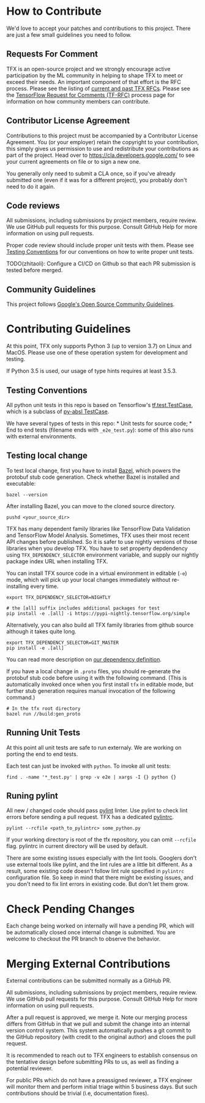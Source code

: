 # How to Contribute

We'd love to accept your patches and contributions to this project. There are
just a few small guidelines you need to follow.

## Requests For Comment

TFX is an open-source project and we strongly encourage active participation
by the ML community in helping to shape TFX to meet or exceed their needs. An
important component of that effort is the RFC process.  Please see the listing
of [current and past TFX RFCs](RFCs.md). Please see the
[TensorFlow Request for Comments (TF-RFC)](https://github.com/tensorflow/community/blob/master/governance/TF-RFCs.md)
process page for information on how community members can contribute.

## Contributor License Agreement

Contributions to this project must be accompanied by a Contributor License
Agreement. You (or your employer) retain the copyright to your contribution,
this simply gives us permission to use and redistribute your contributions as
part of the project. Head over to <https://cla.developers.google.com/> to see
your current agreements on file or to sign a new one.

You generally only need to submit a CLA once, so if you've already submitted one
(even if it was for a different project), you probably don't need to do it
again.

## Code reviews

All submissions, including submissions by project members, require review.
We use GitHub pull requests for this purpose. Consult GitHub Help for more
information on using pull requests.

Proper code review should include proper unit tests with them. Please see
[Testing Conventions](#testing-conventions) for our conventions on how to write
proper unit tests.

TODO(zhitaoli): Configure a CI/CD on Github so that each PR submission is tested
before merged.

## Community Guidelines

This project follows
[Google's Open Source Community Guidelines](https://opensource.google.com/conduct/).

# Contributing Guidelines

At this point, TFX only supports Python 3 (up to version 3.7) on Linux and
MacOS. Please use one of these operation system for development and testing.

If Python 3.5 is used, our usage of type hints requires at least 3.5.3.

## Testing Conventions

All python unit tests in this repo is based on Tensorflow's
[tf.test.TestCase](https://www.tensorflow.org/api_docs/python/tf/test/TestCase),
which is a subclass of
[py-absl TestCase](https://github.com/abseil/abseil-py/blob/06edd9c20592cec39178b94240b5e86f32e19768/absl/testing/absltest.py#L523).

We have several types of tests in this repo: * Unit tests for source code; * End
to end tests (filename ends with `_e2e_test.py`): some of this also runs with
external environments.

## Testing local change

To test local change, first you have to install
[Bazel](https://docs.bazel.build/versions/master/install.html), which powers the
protobuf stub code generation. Check whether Bazel is installed and executable:

```shell
bazel --version
```

After installing Bazel, you can move to the cloned source directory.

```shell
pushd <your_source_dir>
```

TFX has many dependent family libraries like TensorFlow Data Validation and
TensorFlow Model Analysis. Sometimes, TFX uses their most recent API changes
before published. So it is safer to use nightly versions of those libraries when
you develop TFX. You have to set property depdendency using
`TFX_DEPENDENCY_SELECTOR` environment variable, and supply our nightly package
index URL when installing TFX.

You can install TFX source code in a virtual environment in editable (`-e`)
mode, which will pick up your local changes immediately without re-installing
every time.

```shell
export TFX_DEPENDENCY_SELECTOR=NIGHTLY

# the [all] suffix includes additional packages for test
pip install -e .[all] -i https://pypi-nightly.tensorflow.org/simple
```

Alternatively, you can also build all TFX family libraries from github source
although it takes quite long.

```shell
export TFX_DEPENDENCY_SELECTOR=GIT_MASTER
pip install -e .[all]
```

You can read more description on
[our dependency definition](https://github.com/tensorflow/tfx/blob/981d28e6d83a44d48cf070c28807fdf129ce2a1d/tfx/dependencies.py#L15-L36).

If you have a local change in `.proto` files, you should re-generate the
protobuf stub code before using it with the following command. (This is
automatically invoked once when you first install `tfx` in editable mode, but
further stub generation requires manual invocation of the following command.)

```shell
# In the tfx root directory
bazel run //build:gen_proto
```

## Running Unit Tests

At this point all unit tests are safe to run externaly. We are working on
porting the end to end tests.

Each test can just be invoked with `python`. To invoke all unit tests:

```shell
find . -name '*_test.py' | grep -v e2e | xargs -I {} python {}
```

## Runing pylint

All new / changed code should pass [pylint](https://www.pylint.org/) linter.
Use pylint to check lint errors before sending a pull request. TFX has a
dedicated [pylintrc](https://github.com/tensorflow/tfx/blob/master/pylintrc).

```shell
pylint --rcfile <path_to_pylintrc> some_python.py
```

If your working directory is root of the tfx repository, you can omit `--rcfile`
flag. pylintrc in current directory will be used by default.

There are some existing issues especially with the lint tools. Googlers don't
use external tools like pylint, and the lint rules are a little bit
different. As a result, some existing code doesn't follow lint rule specified
in `pylintrc` configuration file. So keep in mind that there might be existing
issues, and you don't need to fix lint errors in existing code. But don't let
them grow.


# Check Pending Changes
Each change being worked on internally will have a pending PR, which will be
automatically closed once internal change is submitted. You are welcome to
checkout the PR branch to observe the behavior.

# Merging External Contributions

External contributions can be submitted normally as a GitHub PR.

All submissions, including submissions by project members, require review. We
use GitHub pull requests for this purpose. Consult GitHub Help for more
information on using pull requests.

After a pull request is approved, we merge it. Note our merging process differs
from GitHub in that we pull and submit the change into an internal version
control system. This system automatically pushes a git commit to the GitHub
repository (with credit to the original author) and closes the pull request.

It is recommended to reach out to TFX engineers to establish consensus on the
tentative design before submitting PRs to us, as well as finding a potential
reviewer.

For public PRs which do not have a preassigned reviewer, a TFX engineer will
monitor them and perform initial triage within 5 business days. But such
contributions should be trivial (i.e, documentation fixes).
